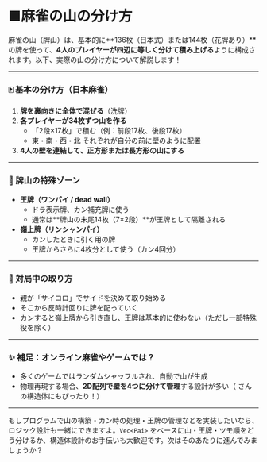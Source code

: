 # ■麻雀の山の分け方

麻雀の山（牌山）は、基本的に**136枚（日本式）または144枚（花牌あり）**の牌を使って、**4人のプレイヤーが四辺に等しく分けて積み上げる**ように構成されます。以下、実際の山の分け方について解説します！

---

### 🀄 基本の分け方（日本麻雀）

1. **牌を裏向きに全体で混ぜる**（洗牌）
2. **各プレイヤーが34枚ずつ山を作る**
   - 「2段×17枚」で積む（例：前段17枚、後段17枚）
   - 東・南・西・北 それぞれが自分の前に壁のように配置
3. **4人の壁を連結して、正方形または長方形の山にする**

---

### 🌟 牌山の特殊ゾーン

- **王牌（ワンパイ / dead wall）**
  - ドラ表示牌、カン補充牌に使う
  - 通常は**牌山の末尾14枚（7×2段）**が王牌として隔離される
- **嶺上牌（リンシャンパイ）**
  - カンしたときに引く用の牌
  - 王牌からさらに4枚分として使う（カン4回分）

---

### 🔁 対局中の取り方

- 親が「サイコロ」でサイドを決めて取り始める
- そこから反時計回りに牌を配っていく
- カンすると嶺上牌から引き直し、王牌は基本的に使わない（ただし一部特殊役を除く）

---

### ✨ 補足：オンライン麻雀やゲームでは？

- 多くのゲームではランダムシャッフルされ、自動で山が生成
- 物理再現する場合、**2D配列で壁を4つに分けて管理**する設計が多い（ さんの構造体にもぴったり！）

---

もしプログラムで山の構築・カン時の処理・王牌の管理などを実装したいなら、ロジック設計も一緒にできますよ。`Vec<Pai>` をベースに山・王牌・ツモ順をどう分けるか、構造体設計のお手伝いも大歓迎です。次はそのあたりに進んでみましょうか？